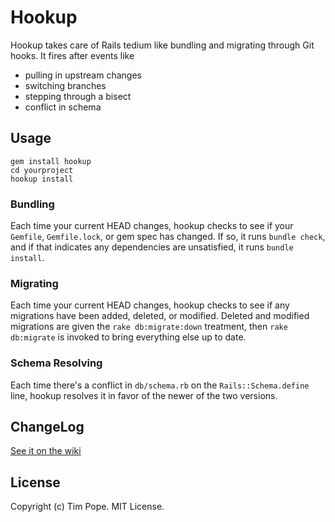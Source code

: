 Hookup
======

Hookup takes care of Rails tedium like bundling and migrating through
Git hooks.  It fires after events like

* pulling in upstream changes
* switching branches
* stepping through a bisect
* conflict in schema

Usage
-----

    gem install hookup
    cd yourproject
    hookup install

### Bundling

Each time your current HEAD changes, hookup checks to see if your
`Gemfile`, `Gemfile.lock`, or gem spec has changed.  If so, it runs
`bundle check`, and if that indicates any dependencies are unsatisfied,
it runs `bundle install`.

### Migrating

Each time your current HEAD changes, hookup checks to see if any
migrations have been added, deleted, or modified.  Deleted and modified
migrations are given the `rake db:migrate:down` treatment, then `rake
db:migrate` is invoked to bring everything else up to date.

### Schema Resolving

Each time there's a conflict in `db/schema.rb` on the
`Rails::Schema.define` line, hookup resolves it in favor of the newer of
the two versions.

ChangeLog
---------

[See it on the wiki](https://github.com/tpope/hookup/wiki/ChangeLog)

License
-------

Copyright (c) Tim Pope.  MIT License.
